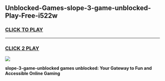 
## Unblocked-Games-slope-3-game-unblocked-Play-Free-i522w
<h3>
<a href="https://premium76.site?title=slope-3-game-unblocked&ref=19M">CLICK TO PLAY</a></h3>
<hr>

<h3>
<a href="https://premium76.site?title=slope-3-game-unblocked&ref=19M">CLICK 2 PLAY</a>
  
</h3>

<a href="https://premium76.site?title=slope-3-game-unblocked&ref=19M"><img src="https://clearcache.store/games.png"></a>


**slope-3-game-unblocked games unblocked: Your Gateway to Fun and Accessible Online Gaming**
